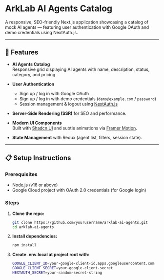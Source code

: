 # ArkLab AI Agents Catalog

A responsive, SEO-friendly Next.js application showcasing a catalog of mock AI agents — featuring user authentication with Google OAuth and demo credentials using NextAuth.js.

---

## 🚀 Features

- **AI Agents Catalog**  
  Responsive grid displaying AI agents with name, description, status, category, and pricing.

- **User Authentication**  
  - Sign up / log in with Google OAuth  
  - Sign up / log in with demo credentials (`demo@example.com` / `password`)  
  - Session management & logout using [NextAuth.js](https://next-auth.js.org/)

- **Server-Side Rendering (SSR)** for SEO and performance.

- **Modern UI Components**  
  Built with [Shadcn UI](https://ui.shadcn.com/) and subtle animations via [Framer Motion](https://www.framer.com/motion/).

- **State Management** with Redux (agent list, filters, session state).

---

## 📋 Setup Instructions

### Prerequisites

- Node.js (v16 or above)  
- Google Cloud project with OAuth 2.0 credentials (for Google login)

### Steps

1. **Clone the repo:**

   ```bash
   git clone https://github.com/yourusername/arklab-ai-agents.git
   cd arklab-ai-agents

2. **Install dependencies:**
   ```bash
   npm install

3. **Create .env.local at project root with:**
    ```bash
    GOOGLE_CLIENT_ID=your-google-client-id.apps.googleusercontent.com
    GOOGLE_CLIENT_SECRET=your-google-client-secret
    NEXTAUTH_SECRET=your-random-secret-string




